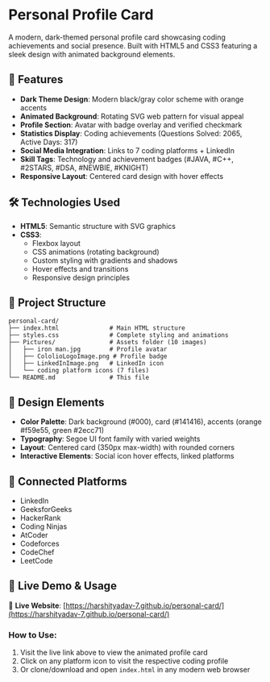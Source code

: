 # Personal Profile Card

A modern, dark-themed personal profile card showcasing coding achievements and social presence. Built with HTML5 and CSS3 featuring a sleek design with animated background elements.

## 🎯 Features

- **Dark Theme Design**: Modern black/gray color scheme with orange accents
- **Animated Background**: Rotating SVG web pattern for visual appeal
- **Profile Section**: Avatar with badge overlay and verified checkmark
- **Statistics Display**: Coding achievements (Questions Solved: 2065, Active Days: 317)
- **Social Media Integration**: Links to 7 coding platforms + LinkedIn
- **Skill Tags**: Technology and achievement badges (#JAVA, #C++, #2STARS, #DSA, #NEWBIE, #KNIGHT)
- **Responsive Layout**: Centered card design with hover effects

## 🛠️ Technologies Used

- **HTML5**: Semantic structure with SVG graphics
- **CSS3**: 
  - Flexbox layout
  - CSS animations (rotating background)
  - Custom styling with gradients and shadows
  - Hover effects and transitions
  - Responsive design principles

## 📁 Project Structure

```
personal-card/
├── index.html              # Main HTML structure
├── styles.css              # Complete styling and animations
├── Pictures/               # Assets folder (10 images)
│   ├── iron man.jpg        # Profile avatar
│   ├── CololioLogoImage.png # Profile badge
│   ├── LinkedInImage.png   # LinkedIn icon
│   └── coding platform icons (7 files)
└── README.md               # This file
```

## 🎨 Design Elements

- **Color Palette**: Dark background (#000), card (#141416), accents (orange #f59e55, green #2ecc71)
- **Typography**: Segoe UI font family with varied weights
- **Layout**: Centered card (350px max-width) with rounded corners
- **Interactive Elements**: Social icon hover effects, linked platforms

## 🔗 Connected Platforms

- LinkedIn
- GeeksforGeeks  
- HackerRank
- Coding Ninjas
- AtCoder
- Codeforces
- CodeChef
- LeetCode

## 🚀 Live Demo & Usage

🔗 **Live Website**: [https://harshityadav-7.github.io/personal-card/](https://harshityadav-7.github.io/personal-card/)

### How to Use:
1. Visit the live link above to view the animated profile card
2. Click on any platform icon to visit the respective coding profile
3. Or clone/download and open `index.html` in any modern web browser